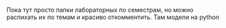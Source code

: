 Пока тут просто папки лабораторных по семестрам, но можно распихать их по темам и красиво откомментить. Там модели на python
